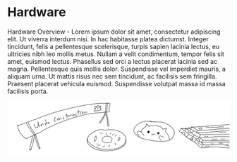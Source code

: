 # Hardware
Hardware Overview - Lorem ipsum dolor sit amet, consectetur adipiscing elit. Ut viverra interdum nisi. In hac habitasse platea dictumst. Integer tincidunt, felis a pellentesque scelerisque, turpis sapien lacinia lectus, eu ultricies nibh leo mollis metus. Nullam a velit condimentum, tempor felis sit amet, euismod lectus. Phasellus sed orci a lectus placerat lacinia sed ac magna. Pellentesque quis mollis dolor. Suspendisse vel imperdiet mauris, a aliquam urna. Ut mattis risus nec sem tincidunt, ac facilisis sem fringilla. Praesent placerat vehicula euismod. Suspendisse volutpat massa id massa facilisis porta. 

![Hardware_Capabilities](/.assets/Undaconstwuction.png)